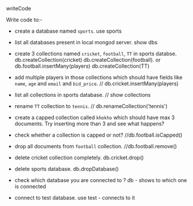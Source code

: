writeCode

Write code to:-

- create a database named `sports`.    use sports
- list all databases present in local mongod server.    show dbs
- create 3 collections named `cricket`, `football`, `TT` in sports databse.   
db.createCollection(cricket)
db.createCollection(football). or db.football.insertMany(players)
db.createCollection(TT)

- add multiple players in those collections which should have fields like `name`, `age` and `email` and `bid_price`.   // db.cricket.insertMany(players)
- list all collections in sports database. // show collections
- rename `TT` collection to `tennis`.  // db.renameCollection('tennis')
- create a capped collection called `khokho` which should have max 3 documents.
  Try inserting more than 3 and see what happens?
- check whether a collection is capped or not?  //db.football.isCapped()
- drop all documents from `football` collection.  //db.football.remove()
- delete cricket collection completely.  db.cricket.drop()
- delete sports database.   db.dropDatabase()
- check which database you are connected to ?   db - shows to which one is connected
- connect to test database.  use test - connects to it
